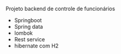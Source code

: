 Projeto backend de controle de funcionários

- Springboot
- Spring data
- lombok
- Rest service
- hibernate com H2